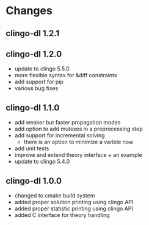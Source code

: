 # Changes

## clingo-dl 1.2.1

## clingo-dl 1.2.0
  * update to clingo 5.5.0
  * more flexible syntax for &diff constraints
  * add support for pip
  * various bug fixes

## clingo-dl 1.1.0
  * add weaker but faster propagation modes
  * add option to add mutexes in a preprocessing step
  * add support for incremental solving
    * there is an option to minimize a varible now
  * add unit tests
  * improve and extend theory interface + an example
  * update to clingo 5.4.0

## clingo-dl 1.0.0
  * changed to cmake build system
  * added proper solution printing using clingo API
  * added proper statistic printing using clingo API
  * added C interface for theory handling
